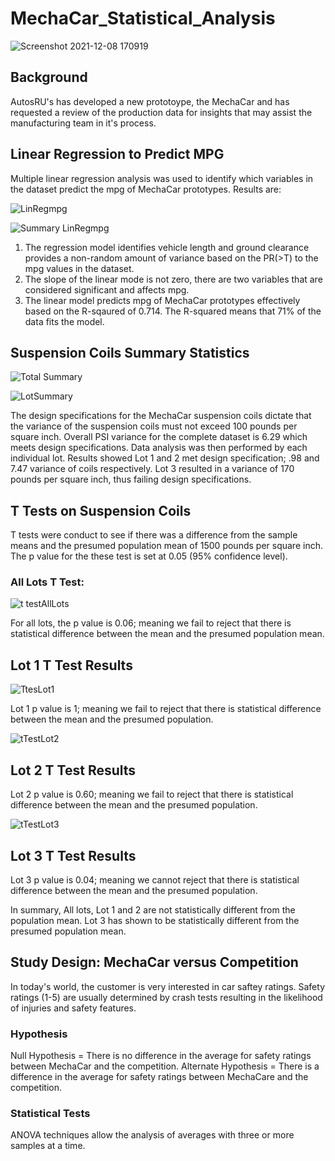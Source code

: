 # MechaCar_Statistical_Analysis
![Screenshot 2021-12-08 170919](https://user-images.githubusercontent.com/89953246/145292570-10f2ad0e-8ff6-41e4-873b-51d5f4c8d5d6.png)

## Background

AutosRU's has developed a new prototoype, the MechaCar and has requested a review of the production data for insights that may assist the manufacturing team in it's process.
## Linear Regression to Predict MPG
Multiple linear regression analysis was used to identify which variables in the dataset predict the mpg of MechaCar prototypes. Results are:
 
![LinRegmpg](https://user-images.githubusercontent.com/89953246/146079029-d3a7fb47-121b-4dcd-8409-51ec8f2f5ee4.png)

![Summary LinRegmpg](https://user-images.githubusercontent.com/89953246/146079129-9f7df7b5-557a-4279-bf13-00ac1c4368e5.png)
 1.  The regression model identifies vehicle length and ground clearance provides a non-random amount of variance based on the PR(>T)  to the mpg values in the dataset.
 2.  The slope of the linear mode is not zero, there are two variables that are considered significant and affects mpg.
 3.  The linear model predicts mpg of MechaCar prototypes effectively based on the R-sqaured of 0.714. The R-squared means that 71% of the data fits the model.
 
## Suspension Coils Summary Statistics

![Total Summary](https://user-images.githubusercontent.com/89953246/146105528-dcdb36d0-f706-4558-9524-4ab9b9b3eac3.png)

![LotSummary](https://user-images.githubusercontent.com/89953246/146105602-eceb89f3-b034-4600-a9ab-5b5c6d246957.png)

The design specifications for the MechaCar suspension coils dictate that the variance of the suspension coils must not exceed 100 pounds per square inch. 
Overall PSI variance for the complete dataset is 6.29 which meets design specifications.  Data analysis was then performed by each individual lot.  Results showed Lot 1 and 2 met design specification; .98 and 7.47 variance of coils respectively.  Lot 3 resulted in a variance of 170 pounds per square inch, thus failing design specifications.

## T Tests on Suspension Coils

T tests were conduct to see if there was a difference from the sample means and the presumed population mean of 1500 pounds per square inch.  The p value for the these test is set at 0.05 (95% confidence level).

### All Lots T Test:

![t testAllLots](https://user-images.githubusercontent.com/89953246/146108145-22537314-966f-42a8-831a-9bd3eff8143b.png)

For all lots, the p value is 0.06; meaning we fail to reject that there is statistical difference between the mean and the presumed population mean.

## Lot 1 T Test Results

![TtesLot1](https://user-images.githubusercontent.com/89953246/146108181-1c693555-b057-406c-8d8b-82b2bffc5bd2.png)

Lot 1 p value is 1; meaning we fail to reject that there is statistical difference between the mean and the presumed population.

![tTestLot2](https://user-images.githubusercontent.com/89953246/146108247-26e42bec-173a-405f-9c7e-421869f646df.png)

## Lot 2 T Test Results

Lot 2 p value is 0.60; meaning we fail to reject that there is statistical difference between the mean and the presumed population.

![tTestLot3](https://user-images.githubusercontent.com/89953246/146108395-aa08cbc0-021c-443d-b4ef-3572d4353f47.png)

## Lot 3 T Test Results
Lot 3 p value is 0.04; meaning we cannot reject that there is statistical difference between the mean and the presumed population.

In summary,    All lots, Lot 1 and 2 are not statistically different from the population mean. Lot 3 has shown to be statistically different from the presumed population mean.

## Study Design:  MechaCar versus Competition

In today's world, the customer is very interested in car saftey ratings. Safety ratings (1-5) are usually determined by crash tests resulting in the likelihood of injuries and safety features.  

### Hypothesis

Null Hypothesis = There is no difference in the average for safety ratings between MechaCar and the competition.
Alternate Hypothesis = There is a difference in the average for safety ratings between MechaCare and the competition.

### Statistical Tests
ANOVA techniques allow the analysis of averages with three or more samples at a time.  
